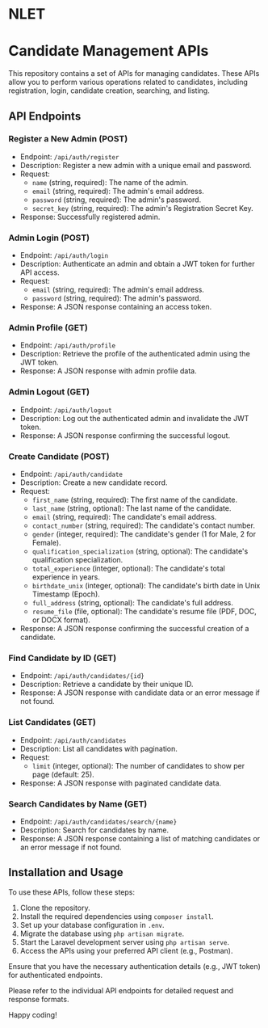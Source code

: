 <h1>NLET</h1>


# Candidate Management APIs

This repository contains a set of APIs for managing candidates. These APIs allow you to perform various operations related to candidates, including registration, login, candidate creation, searching, and listing.

## API Endpoints

### Register a New Admin (POST)

- Endpoint: `/api/auth/register`
- Description: Register a new admin with a unique email and password.
- Request:
  - `name` (string, required): The name of the admin.
  - `email` (string, required): The admin's email address.
  - `password` (string, required): The admin's password.
  - `secret_key` (string, required): The admin's Registration Secret Key.
- Response: Successfully registered admin.

### Admin Login (POST)

- Endpoint: `/api/auth/login`
- Description: Authenticate an admin and obtain a JWT token for further API access.
- Request:
  - `email` (string, required): The admin's email address.
  - `password` (string, required): The admin's password.
- Response: A JSON response containing an access token.

### Admin Profile (GET)

- Endpoint: `/api/auth/profile`
- Description: Retrieve the profile of the authenticated admin using the JWT token.
- Response: A JSON response with admin profile data.

### Admin Logout (GET)

- Endpoint: `/api/auth/logout`
- Description: Log out the authenticated admin and invalidate the JWT token.
- Response: A JSON response confirming the successful logout.


### Create Candidate (POST)

- Endpoint: `/api/auth/candidate`
- Description: Create a new candidate record.
- Request:
  - `first_name` (string, required): The first name of the candidate.
  - `last_name` (string, optional): The last name of the candidate.
  - `email` (string, required): The candidate's email address.
  - `contact_number` (string, required): The candidate's contact number.
  - `gender` (integer, required): The candidate's gender (1 for Male, 2 for Female).
  - `qualification_specialization` (string, optional): The candidate's qualification specialization.
  - `total_experience` (integer, optional): The candidate's total experience in years.
  - `birthdate_unix` (integer, optional): The candidate's birth date in Unix Timestamp (Epoch).
  - `full_address` (string, optional): The candidate's full address.
  - `resume_file` (file, optional): The candidate's resume file (PDF, DOC, or DOCX format).
- Response: A JSON response confirming the successful creation of a candidate.

### Find Candidate by ID (GET)

- Endpoint: `/api/auth/candidates/{id}`
- Description: Retrieve a candidate by their unique ID.
- Response: A JSON response with candidate data or an error message if not found.

### List Candidates (GET)

- Endpoint: `/api/auth/candidates`
- Description: List all candidates with pagination.
- Request:
  - `limit` (integer, optional): The number of candidates to show per page (default: 25).
- Response: A JSON response with paginated candidate data.

### Search Candidates by Name (GET)

- Endpoint: `/api/auth/candidates/search/{name}`
- Description: Search for candidates by name.
- Response: A JSON response containing a list of matching candidates or an error message if not found.



## Installation and Usage

To use these APIs, follow these steps:

1. Clone the repository.
2. Install the required dependencies using `composer install`.
3. Set up your database configuration in `.env`.
4. Migrate the database using `php artisan migrate`.
5. Start the Laravel development server using `php artisan serve`.
6. Access the APIs using your preferred API client (e.g., Postman).

Ensure that you have the necessary authentication details (e.g., JWT token) for authenticated endpoints.

Please refer to the individual API endpoints for detailed request and response formats.

Happy coding!
